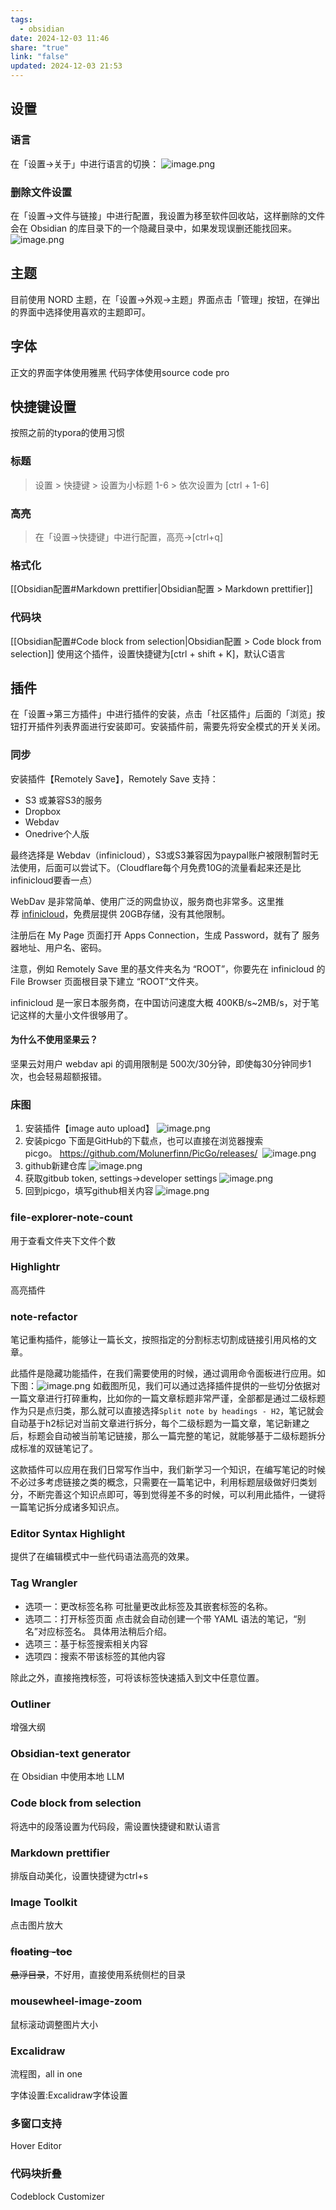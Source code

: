 ```yaml
---
tags:
  - obsidian
date: 2024-12-03 11:46
share: "true"
link: "false"
updated: 2024-12-03 21:53
---
```


## 设置

### 语言

在「设置->关于」中进行语言的切换：
![image.png](https://raw.githubusercontent.com/wangzipai/my_ob_pic/main/20240319142233.png)

### 删除文件设置

在「设置->文件与链接」中进行配置，我设置为移至软件回收站，这样删除的文件会在 Obsidian 的库目录下的一个隐藏目录中，如果发现误删还能找回来。
![image.png](https://raw.githubusercontent.com/wangzipai/my_ob_pic/main/20240319142458.png)

## 主题

目前使用 NORD 主题，在「设置->外观->主题」界面点击「管理」按钮，在弹出的界面中选择使用喜欢的主题即可。

## 字体

正文的界面字体使用雅黑
代码字体使用source code pro

## 快捷键设置

按照之前的typora的使用习惯

### 标题

> 设置 > 快捷键 > 设置为小标题 1-6 > 依次设置为 [ctrl + 1-6]

### 高亮

> 在「设置->快捷键」中进行配置，高亮->[ctrl+q]

### 格式化

[[Obsidian配置#Markdown prettifier|Obsidian配置 > Markdown prettifier]]

### 代码块

[[Obsidian配置#Code block from selection|Obsidian配置 > Code block from selection]]
使用这个插件，设置快捷键为[ctrl + shift + K]，默认C语言

## 插件

在「设置->第三方插件」中进行插件的安装，点击「社区插件」后面的「浏览」按钮打开插件列表界面进行安装即可。安装插件前，需要先将安全模式的开关关闭。

### 同步

安装插件【Remotely Save】，Remotely Save 支持：

- S3 或兼容S3的服务
- Dropbox
- Webdav
- Onedrive个人版

最终选择是 Webdav（infinicloud），S3或S3兼容因为paypal账户被限制暂时无法使用，后面可以尝试下。（Cloudflare每个月免费10G的流量看起来还是比infinicloud要香一点）

WebDav 是非常简单、使用广泛的网盘协议，服务商也非常多。这里推荐 [infinicloud](https://infini-cloud.net/en/)，免费层提供 20GB存储，没有其他限制。

注册后在 My Page 页面打开 Apps Connection，生成 Password，就有了 服务器地址、用户名、密码。

注意，例如 Remotely Save 里的基文件夹名为 “ROOT”，你要先在 infinicloud 的 File Browser 页面根目录下建立 “ROOT”文件夹。

infinicloud 是一家日本服务商，在中国访问速度大概 400KB/s~2MB/s，对于笔记这样的大量小文件很够用了。

#### 为什么不使用坚果云？

坚果云対用户 webdav api 的调用限制是 500次/30分钟，即使每30分钟同步1次，也会轻易超额报错。

### 床图

1. 安装插件【image auto upload】
   ![image.png](https://raw.githubusercontent.com/wangzipai/my_ob_pic/main/20240319150102.png)
2. 安装picgo
   下面是GitHub的下载点，也可以直接在浏览器搜索picgo。 <https://github.com/Molunerfinn/PicGo/releases/> 
   ![image.png](https://raw.githubusercontent.com/wangzipai/my_ob_pic/main/20240319150444.png)
3. github新建仓库
   ![image.png](https://raw.githubusercontent.com/wangzipai/my_ob_pic/main/20240319150651.png)
4. 获取gitbub token, settings->developer settings
   ![image.png](https://raw.githubusercontent.com/wangzipai/my_ob_pic/main/20240319150948.png)
5. 回到picgo，填写github相关内容
   ![image.png](https://raw.githubusercontent.com/wangzipai/my_ob_pic/main/20240319151059.png)

### file-explorer-note-count

用于查看文件夹下文件个数

### Highlightr

高亮插件

### note-refactor

笔记重构插件，能够让一篇长文，按照指定的分割标志切割成链接引用风格的文章。

此插件是隐藏功能插件，在我们需要使用的时候，通过调用命令面板进行应用。如下图：![image.png](https://raw.githubusercontent.com/wangzipai/my_ob_pic/main/20240319152439.png)
如截图所见，我们可以通过选择插件提供的一些切分依据对一篇文章进行打碎重构，比如你的一篇文章标题非常严谨，全部都是通过二级标题作为只是点归类，那么就可以直接选择`Split note by headings - H2`，笔记就会自动基于h2标记对当前文章进行拆分，每个二级标题为一篇文章，笔记新建之后，标题会自动被当前笔记链接，那么一篇完整的笔记，就能够基于二级标题拆分成标准的双链笔记了。

这款插件可以应用在我们日常写作当中，我们新学习一个知识，在编写笔记的时候不必过多考虑链接之类的概念，只需要在一篇笔记中，利用标题层级做好归类划分，不断完善这个知识点即可，等到觉得差不多的时候，可以利用此插件，一键将一篇笔记拆分成诸多知识点。

### Editor Syntax Highlight

提供了在编辑模式中一些代码语法高亮的效果。

### Tag Wrangler

- 选项一：更改标签名称
  可批量更改此标签及其嵌套标签的名称。
- 选项二：打开标签页面
  点击就会自动创建一个带 YAML 语法的笔记，“别名”对应标签名。
  具体用法稍后介绍。
- 选项三：基于标签搜索相关内容
- 选项四：搜索不带该标签的其他内容

除此之外，直接拖拽标签，可将该标签快速插入到文中任意位置。

### Outliner

增强大纲

### Obsidian-text generator

在 Obsidian 中使用本地 LLM

### Code block from selection

将选中的段落设置为代码段，需设置快捷键和默认语言

### Markdown prettifier

排版自动美化，设置快捷键为ctrl+s

### Image Toolkit

点击图片放大

### ~~floating -toc~~

~~悬浮目录~~，不好用，直接使用系统侧栏的目录

### mousewheel-image-zoom

鼠标滚动调整图片大小

### Excalidraw

流程图，all in one

字体设置:Excalidraw字体设置

### 多窗口支持

Hover Editor

### 代码块折叠

Codeblock Customizer
